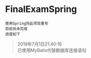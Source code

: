 # FinalExamSpring
    使用Spring将此项目重写  
    目前尚未完成
    进度如下

>2019年7月1日21:40:16  
已使用MyBatis代替数据库连接语句
